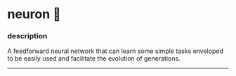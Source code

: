 
# neuron 🧠

### description

A feedforward neural network that can learn some simple tasks enveloped to be easily used and facilitate the evolution of generations.

---

<br>
<br>
<br>
